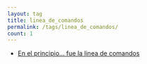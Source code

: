 ```yaml
---
layout: tag
title: linea_de_comandos
permalink: /tags/linea_de_comandos/
count: 1
---
```


- [En el principio... fue la linea de comandos](https://ricardoveronica.github.io/posts/al-principio-fue-la-linea-de-comandos/)
